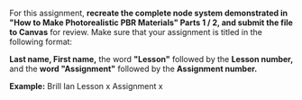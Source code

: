 For this assignment, **recreate the complete node system demonstrated in "How to Make Photorealistic PBR Materials" Parts 1 / 2, and submit the file to Canvas** for review. Make sure that your assignment is titled in the following format:

**Last name, First name,** the word **"Lesson"** followed by the **Lesson number,** and the **word "Assignment"** followed by the **Assignment number.**

**Example:**
Brill Ian Lesson x Assignment x
 